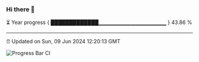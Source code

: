 ### Hi there 👋

⏳ Year progress { █████████████▁▁▁▁▁▁▁▁▁▁▁▁▁▁▁▁▁ } 43.86 %

---

⏰ Updated on Sun, 09 Jun 2024 12:20:13 GMT

![Progress Bar CI](https://github.com/liununu/liununu/workflows/Progress%20Bar%20CI/badge.svg)
